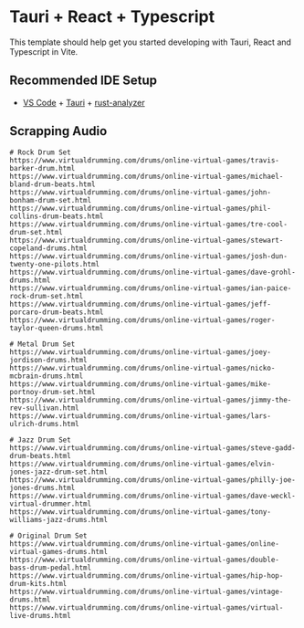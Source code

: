 # Tauri + React + Typescript

This template should help get you started developing with Tauri, React and Typescript in Vite.

## Recommended IDE Setup

-   [VS Code](https://code.visualstudio.com/) + [Tauri](https://marketplace.visualstudio.com/items?itemName=tauri-apps.tauri-vscode) + [rust-analyzer](https://marketplace.visualstudio.com/items?itemName=rust-lang.rust-analyzer)

## Scrapping Audio

```plain
# Rock Drum Set
https://www.virtualdrumming.com/drums/online-virtual-games/travis-barker-drum.html
https://www.virtualdrumming.com/drums/online-virtual-games/michael-bland-drum-beats.html
https://www.virtualdrumming.com/drums/online-virtual-games/john-bonham-drum-set.html
https://www.virtualdrumming.com/drums/online-virtual-games/phil-collins-drum-beats.html
https://www.virtualdrumming.com/drums/online-virtual-games/tre-cool-drum-set.html
https://www.virtualdrumming.com/drums/online-virtual-games/stewart-copeland-drums.html
https://www.virtualdrumming.com/drums/online-virtual-games/josh-dun-twenty-one-pilots.html
https://www.virtualdrumming.com/drums/online-virtual-games/dave-grohl-drums.html
https://www.virtualdrumming.com/drums/online-virtual-games/ian-paice-rock-drum-set.html
https://www.virtualdrumming.com/drums/online-virtual-games/jeff-porcaro-drum-beats.html
https://www.virtualdrumming.com/drums/online-virtual-games/roger-taylor-queen-drums.html

# Metal Drum Set
https://www.virtualdrumming.com/drums/online-virtual-games/joey-jordison-drums.html
https://www.virtualdrumming.com/drums/online-virtual-games/nicko-mcbrain-drums.html
https://www.virtualdrumming.com/drums/online-virtual-games/mike-portnoy-drum-set.html
https://www.virtualdrumming.com/drums/online-virtual-games/jimmy-the-rev-sullivan.html
https://www.virtualdrumming.com/drums/online-virtual-games/lars-ulrich-drums.html

# Jazz Drum Set
https://www.virtualdrumming.com/drums/online-virtual-games/steve-gadd-drum-beats.html
https://www.virtualdrumming.com/drums/online-virtual-games/elvin-jones-jazz-drum-set.html
https://www.virtualdrumming.com/drums/online-virtual-games/philly-joe-jones-drums.html
https://www.virtualdrumming.com/drums/online-virtual-games/dave-weckl-virtual-drummer.html
https://www.virtualdrumming.com/drums/online-virtual-games/tony-williams-jazz-drums.html

# Original Drum Set
https://www.virtualdrumming.com/drums/online-virtual-games/online-virtual-games-drums.html
https://www.virtualdrumming.com/drums/online-virtual-games/double-bass-drum-pedal.html
https://www.virtualdrumming.com/drums/online-virtual-games/hip-hop-drum-kits.html
https://www.virtualdrumming.com/drums/online-virtual-games/vintage-drums.html
https://www.virtualdrumming.com/drums/online-virtual-games/virtual-live-drums.html
```
